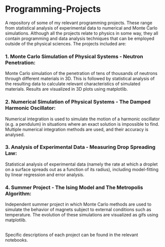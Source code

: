 # Programming-Projects
A repository of some of my relevant programming projects. These range from statistical analysis of experimental data to numerical and Monte Carlo simulations. Although all the projects relate to physics in some way, they all contain programming and data analysis techniques that can be employed outside of the physical sciences. The projects included are:

### 1. Monte Carlo Simulation of Physical Systems - Neutron Penetration:

Monte Carlo simulation of the penetration of tens of thousands of neutrons through different materials in 3D. This is followed by statistical analysis of the resulting data to calculate relevant characteristics of simulated materials. Results are visualized in 3D plots using matplotlib.

### 2. Numerical Simulation of Physical Systems - The Damped Harmonic Oscillator:

Numerical integration is used to simulate the motion of a harmonic oscillator (e.g. a pendulum) in situations where an exact solution is impossible to find. Multiple numerical integration methods are used, and their accuracy is analysed. 

### 3. Analysis of Experimental Data - Measuring Drop Spreading Law: 

Statistical analysis of experimental data (namely the rate at which a droplet on a surface spreads out as a function of its radius), including model-fitting by linear regression and error analysis.

### 4. Summer Project - The Ising Model and The Metropolis Algorithm:

Independent summer project in which Monte Carlo methods are used to simulate the behavior of magnets subject to external conditions such as temperature. The evolution of these simulations are visualized as gifs using matplotlib.

<br> Specific descriptions of each project can be found in the relevant notebooks.

